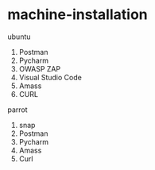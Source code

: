 # machine-installation

ubuntu
1. Postman
2. Pycharm
3. OWASP ZAP
4. Visual Studio Code
5. Amass
6. CURL

parrot
1. snap
2. Postman
3. Pycharm
4. Amass
5. Curl
